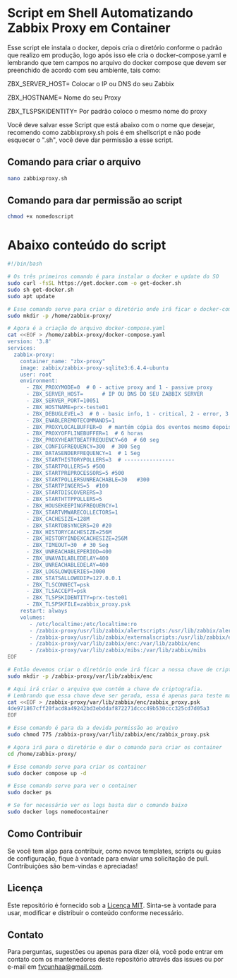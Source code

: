 # Script em Shell Automatizando Zabbix Proxy em Container

Esse script ele instala o docker, depois cria o diretório conforme o padrão que realizo em produção, logo após isso ele cria o docker-compose.yaml e lembrando que tem campos no arquivo do docker compose que devem ser preenchido de acordo com seu ambiente, tais como:

ZBX_SERVER_HOST= Colocar o IP ou DNS do seu Zabbix

ZBX_HOSTNAME= Nome do seu Proxy

ZBX_TLSPSKIDENTITY= Por padrão coloco o mesmo nome do proxy

Você deve salvar esse Script que está abaixo com o nome que desejar, recomendo como zabbixproxy.sh pois é em shellscript e não pode esquecer o ".sh", você deve dar permissão a esse script.

## Comando para criar o arquivo

```sh
nano zabbixproxy.sh
```
## Comando para dar permissão ao script

```sh
chmod +x nomedoscript
```

# Abaixo conteúdo do script

```sh
#!/bin/bash

# Os três primeiros comando é para instalar o docker e update do SO
sudo curl -fsSL https://get.docker.com -o get-docker.sh
sudo sh get-docker.sh
sudo apt update

# Esse comando serve para criar o diretório onde irá ficar o docker-compose.yamlS
sudo mkdir -p /home/zabbix-proxy/

# Agora é a criação do arquivo docker-compose.yaml
cat <<EOF > /home/zabbix-proxy/docker-compose.yaml
version: '3.8'
services:
  zabbix-proxy:
    container_name: "zbx-proxy"
    image: zabbix/zabbix-proxy-sqlite3:6.4.4-ubuntu
    user: root
    environment:
      - ZBX_PROXYMODE=0  # 0 - active proxy and 1 - passive proxy
      - ZBX_SERVER_HOST=      # IP OU DNS DO SEU ZABBIX SERVER
      - ZBX_SERVER_PORT=10051
      - ZBX_HOSTNAME=prx-teste01
      - ZBX_DEBUGLEVEL=3  # 0 - basic info, 1 - critical, 2 - error, 3 - warnings, 4 - for debugging, 5 - extended debugging
      - ZBX_ENABLEREMOTECOMMANDS=1
      - ZBX_PROXYLOCALBUFFER=0  # mantém cópia dos eventos mesmo depois de enviar ao server (valor em horas)
      - ZBX_PROXYOFFLINEBUFFER=1  # 6 horas
      - ZBX_PROXYHEARTBEATFREQUENCY=60  # 60 seg
      - ZBX_CONFIGFREQUENCY=300  # 300 Seg
      - ZBX_DATASENDERFREQUENCY=1  # 1 Seg
      - ZBX_STARTHISTORYPOLLERS=3  # ----------------
      - ZBX_STARTPOLLERS=5 #500 
      - ZBX_STARTPREPROCESSORS=5 #500
      - ZBX_STARTPOLLERSUNREACHABLE=30   #300
      - ZBX_STARTPINGERS=5  #100
      - ZBX_STARTDISCOVERERS=3
      - ZBX_STARTHTTPPOLLERS=5
      - ZBX_HOUSEKEEPINGFREQUENCY=1
      - ZBX_STARTVMWARECOLLECTORS=1
      - ZBX_CACHESIZE=128M
      - ZBX_STARTDBSYNCERS=20 #20
      - ZBX_HISTORYCACHESIZE=256M
      - ZBX_HISTORYINDEXCACHESIZE=256M
      - ZBX_TIMEOUT=30  # 30 Seg
      - ZBX_UNREACHABLEPERIOD=400
      - ZBX_UNAVAILABLEDELAY=400
      - ZBX_UNREACHABLEDELAY=400
      - ZBX_LOGSLOWQUERIES=3000
      - ZBX_STATSALLOWEDIP=127.0.0.1
      - ZBX_TLSCONNECT=psk
      - ZBX_TLSACCEPT=psk
      - ZBX_TLSPSKIDENTITY=prx-teste01
      - ZBX_TLSPSKFILE=zabbix_proxy.psk
    restart: always
    volumes:
       - /etc/localtime:/etc/localtime:ro
       - /zabbix-proxy/usr/lib/zabbix/alertscripts:/usr/lib/zabbix/alertscripts    
       - /zabbix-proxy/usr/lib/zabbix/externalscripts:/usr/lib/zabbix/externalscripts
       - /zabbix-proxy/var/lib/zabbix/enc:/var/lib/zabbix/enc
       - /zabbix-proxy/var/lib/zabbix/mibs:/var/lib/zabbix/mibs
EOF

# Então devemos criar o diretório onde irá ficar a nossa chave de criptografia
sudo mkdir -p /zabbix-proxy/var/lib/zabbix/enc

# Aqui irá criar o arquivo que contém a chave de criptografia. 
# Lembrando que essa chave deve ser gerada, essa é apenas para teste mas irá funcionar no seu laboratório, você deve colocar ela lá no front-end do zabbix quando for cadastrar um novo proxy
cat <<EOF > /zabbix-proxy/var/lib/zabbix/enc/zabbix_proxy.psk
4de971867cff20facd8a49242bd3ebddaf872271dccc49b530ccc325cd7d05a3
EOF

# Esse comando é para da a devida permissão ao arquivo
sudo chmod 775 /zabbix-proxy/var/lib/zabbix/enc/zabbix_proxy.psk

# Agora irá para o diretório e dar o comando para criar os container
cd /home/zabbix-proxy/

# Esse comando serve para criar os container
sudo docker compose up -d

# Esse comando serve para ver o container
sudo docker ps

# Se for necessário ver os logs basta dar o comando baixo
sudo docker logs nomedocontainer
``````

## Como Contribuir

Se você tem algo para contribuir, como novos templates, scripts ou guias de configuração, fique à vontade para enviar uma solicitação de pull. Contribuições são bem-vindas e apreciadas!

## Licença

Este repositório é fornecido sob a [Licença MIT](LICENSE). Sinta-se à vontade para usar, modificar e distribuir o conteúdo conforme necessário.

## Contato

Para perguntas, sugestões ou apenas para dizer olá, você pode entrar em contato com os mantenedores deste repositório através das issues ou por e-mail em fvcunhaa@gmail.com.